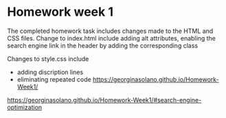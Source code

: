 # Homework week 1
 The completed homework task includes changes made to the HTML and CSS files.
 Change to index.html include adding alt attributes, enabling the search engine link in the header by adding the corresponding class

 Changes to style.css include
 - adding discription lines 
 - eliminating repeated code
 https://georginasolano.github.io/Homework-Week1/

 https://georginasolano.github.io/Homework-Week1/#search-engine-optimization

 